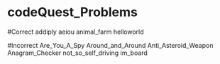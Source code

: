 # codeQuest_Problems

#Correct
addiply
aeiou
animal_farm
helloworld

#Incorrect
Are_You_A_Spy
Around_and_Around
Anti_Asteroid_Weapon
Anagram_Checker
not_so_self_driving
im_board
